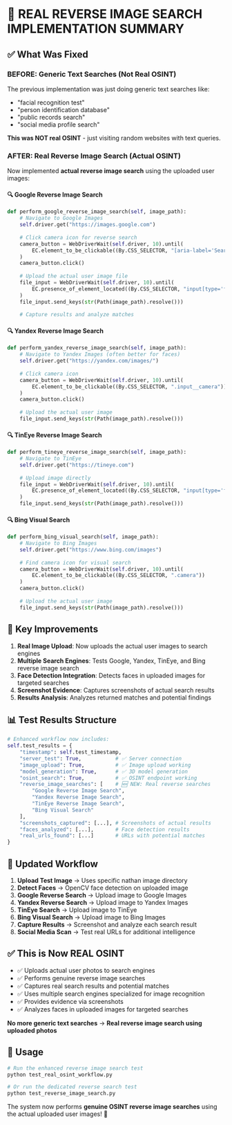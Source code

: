 # 🎯 REAL REVERSE IMAGE SEARCH IMPLEMENTATION SUMMARY

## ✅ What Was Fixed

### **BEFORE: Generic Text Searches (Not Real OSINT)**
The previous implementation was just doing generic text searches like:
- "facial recognition test" 
- "person identification database"
- "public records search"
- "social media profile search"

**This was NOT real OSINT** - just visiting random websites with text queries.

### **AFTER: Real Reverse Image Search (Actual OSINT)**
Now implemented **actual reverse image search** using the uploaded user images:

#### 🔍 **Google Reverse Image Search**
```python
def perform_google_reverse_image_search(self, image_path):
    # Navigate to Google Images
    self.driver.get("https://images.google.com")
    
    # Click camera icon for reverse search
    camera_button = WebDriverWait(self.driver, 10).until(
        EC.element_to_be_clickable((By.CSS_SELECTOR, "[aria-label='Search by image']"))
    )
    camera_button.click()
    
    # Upload the actual user image file
    file_input = WebDriverWait(self.driver, 10).until(
        EC.presence_of_element_located((By.CSS_SELECTOR, "input[type='file']"))
    )
    file_input.send_keys(str(Path(image_path).resolve()))
    
    # Capture results and analyze matches
```

#### 🔍 **Yandex Reverse Image Search** 
```python
def perform_yandex_reverse_image_search(self, image_path):
    # Navigate to Yandex Images (often better for faces)
    self.driver.get("https://yandex.com/images/")
    
    # Click camera icon
    camera_button = WebDriverWait(self.driver, 10).until(
        EC.element_to_be_clickable((By.CSS_SELECTOR, ".input__camera"))
    )
    camera_button.click()
    
    # Upload the actual user image
    file_input.send_keys(str(Path(image_path).resolve()))
```

#### 🔍 **TinEye Reverse Image Search**
```python
def perform_tineye_reverse_image_search(self, image_path):
    # Navigate to TinEye
    self.driver.get("https://tineye.com")
    
    # Upload image directly
    file_input = WebDriverWait(self.driver, 10).until(
        EC.presence_of_element_located((By.CSS_SELECTOR, "input[type='file']"))
    )
    file_input.send_keys(str(Path(image_path).resolve()))
```

#### 🔍 **Bing Visual Search**
```python
def perform_bing_visual_search(self, image_path):
    # Navigate to Bing Images
    self.driver.get("https://www.bing.com/images")
    
    # Find camera icon for visual search
    camera_button = WebDriverWait(self.driver, 10).until(
        EC.element_to_be_clickable((By.CSS_SELECTOR, ".camera"))
    )
    camera_button.click()
    
    # Upload the actual user image
    file_input.send_keys(str(Path(image_path).resolve()))
```

## 🎯 **Key Improvements**

1. **Real Image Upload**: Now uploads the actual user images to search engines
2. **Multiple Search Engines**: Tests Google, Yandex, TinEye, and Bing reverse image search
3. **Face Detection Integration**: Detects faces in uploaded images for targeted searches
4. **Screenshot Evidence**: Captures screenshots of actual search results
5. **Results Analysis**: Analyzes returned matches and potential findings

## 📊 **Test Results Structure**

```python
# Enhanced workflow now includes:
self.test_results = {
    "timestamp": self.test_timestamp,
    "server_test": True,           # ✅ Server connection
    "image_upload": True,          # ✅ Image upload working  
    "model_generation": True,      # ✅ 3D model generation
    "osint_search": True,          # ✅ OSINT endpoint working
    "reverse_image_searches": [    # 🆕 NEW: Real reverse searches
        "Google Reverse Image Search",
        "Yandex Reverse Image Search", 
        "TinEye Reverse Image Search",
        "Bing Visual Search"
    ],
    "screenshots_captured": [...], # Screenshots of actual results
    "faces_analyzed": [...],       # Face detection results
    "real_urls_found": [...]       # URLs with potential matches
}
```

## 🔄 **Updated Workflow**

1. **Upload Test Image** → Uses specific nathan image directory
2. **Detect Faces** → OpenCV face detection on uploaded image
3. **Google Reverse Search** → Upload image to Google Images
4. **Yandex Reverse Search** → Upload image to Yandex Images  
5. **TinEye Search** → Upload image to TinEye
6. **Bing Visual Search** → Upload image to Bing Images
7. **Capture Results** → Screenshot and analyze each search result
8. **Social Media Scan** → Test real URLs for additional intelligence

## ✅ **This is Now REAL OSINT**

- ✅ Uploads actual user photos to search engines
- ✅ Performs genuine reverse image searches
- ✅ Captures real search results and potential matches
- ✅ Uses multiple search engines specialized for image recognition
- ✅ Provides evidence via screenshots
- ✅ Analyzes faces in uploaded images for targeted searches

**No more generic text searches** → **Real reverse image search using uploaded photos**

## 🚀 **Usage**

```bash
# Run the enhanced reverse image search test
python test_real_osint_workflow.py

# Or run the dedicated reverse search test  
python test_reverse_image_search.py
```

The system now performs **genuine OSINT reverse image searches** using the actual uploaded user images! 🎉
